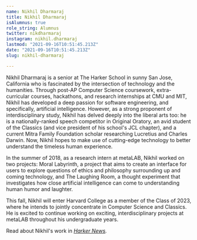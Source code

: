 ```yaml
---
name: Nikhil Dharmaraj
title: Nikhil Dharmaraj
isAlumnus: true
role_string: Alumnus
twitter: nikdharmaraj
instagram: nikhil.dharmaraj
lastmod: "2021-09-16T10:51:45.213Z"
date: "2021-09-16T10:51:45.213Z"
slug: nikhil-dharmaraj

---
```

Nikhil Dharmaraj is a senior at The Harker School in sunny San Jose, California who is fascinated by the intersection of technology and the humanities. Through post-AP Computer Science coursework, extra-curricular courses, hackathons, and research internships at CMU and MIT, Nikhil has developed a deep passion for software engineering, and specifically, artificial intelligence. However, as a strong proponent of interdisciplinary study, Nikhil has delved deeply into the liberal arts too: he is a nationally-ranked speech competitor in Original Oratory, an avid student of the Classics (and vice president of his school's JCL chapter), and a current Mitra Family Foundation scholar researching Lucretius and Charles Darwin. Now, Nikhil hopes to make use of cutting-edge technology to better understand the timeless human experience.

In the summer of 2018, as a research intern at metaLAB, Nikhil worked on two projects: Moral Labyrinth, a project that aims to create an interface for users to explore questions of ethics and philosophy surrounding up and coming technology, and The Laughing Room, a thought experiment that investigates how close artificial intelligence can come to understanding human humor and laughter.

This fall, Nikhil will enter Harvard College as a member of the Class of 2023, where he intends to jointly concentrate in Computer Science and Classics. He is excited to continue working on exciting, interdisciplinary projects at metaLAB throughout his undergraduate years.

Read about Nikhil's work in *[Harker News](http://news.harker.org/students-work-at-harvard-examines-the-convergence-of-tech-and-the-arts/).*